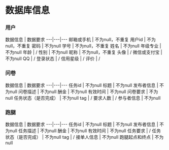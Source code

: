 # 数据库信息
### 用户

数据信息 | 数据要求 
---|---|---
邮箱或手机 | 不为null，不重复
用户id | 不为null，不重复
密码 | 不为null
学号 | 不为null，不重复
姓名 | 不为null 
年级专业 | 不为null 
年龄 | / 
性别 | 不为null 
昵称 | 不为null，不重复
头像 | / 
微信或支付宝 | 不为null 
QQ | /
登录状态 | /
信用星级 | /
评价 | /



### 问卷

数据信息 | 数据要求 
---|---|---
任务id | 不为null 
标题 | 不为null 
发布者信息 | 不为null 
问卷描述 | 不为null 
酬金 | 不为null 
有效时间 | 不为null
问卷要求 | 不为null 
任务状态（是否完成） | 不为null 
tag | / 
要求人数 | / 
参与者信息 | 不为null 


### 跑腿

数据信息 | 数据要求 
---|---|---
任务id | 不为null 
标题 | 不为null 
发布者信息 | 不为null 
任务描述 | 不为null 
酬金 | 不为null 
有效时间 | 不为null
任务要求 | / 
任务状态（是否完成） | 不为null 
tag | / 
接单人信息 | 不为null 
跑腿起点和终点 | 不为null 
